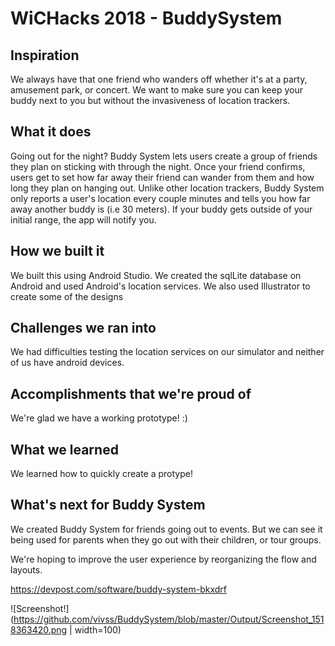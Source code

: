 # WiCHacks 2018 - BuddySystem

## Inspiration
We always have that one friend who wanders off whether it's at a party, amusement park, or concert. We want to make sure you can keep your buddy next to you but without the invasiveness of location trackers.

## What it does
Going out for the night? Buddy System lets users create a group of friends they plan on sticking with through the night. Once your friend confirms, users get to set how far away their friend can wander from them and how long they plan on hanging out. Unlike other location trackers, Buddy System only reports a user's location every couple minutes and tells you how far away another buddy is (i.e 30 meters). If your buddy gets outside of your initial range, the app will notify you. 

## How we built it
We built this using Android Studio. We created the sqlLite database on Android and used Android's location services. We also used Illustrator to create some of the designs

## Challenges we ran into
We had difficulties testing the location services on our simulator and neither of us have android devices.

## Accomplishments that we're proud of
We're glad we have a working prototype! :)

## What we learned
We learned how to quickly create a protype!

## What's next for Buddy System
We created Buddy System for friends going out to events. But we can see it being used for parents when they go out with their children, or tour groups.

We're hoping to improve the user experience by reorganizing the flow and layouts. 

https://devpost.com/software/buddy-system-bkxdrf

![Screenshot!](https://github.com/vivss/BuddySystem/blob/master/Output/Screenshot_1518363420.png | width=100)
